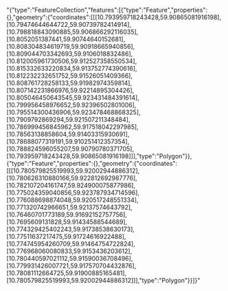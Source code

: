 "{\"type\":\"FeatureCollection\",\"features\":[{\"type\":\"Feature\",\"properties\":{},\"geometry\":{\"coordinates\":[[[10.793959718243428,59.90865081916198],[10.79474644644722,59.90739782414914],[10.798818843090885,59.906866292116035],[10.8052051387441,59.90744640152681],[10.808304834619719,59.90918665940856],[10.809044703342693,59.9106018832486],[10.812005961730506,59.912527358550534],[10.815332633220834,59.913752774390616],[10.812232232651752,59.91526051409366],[10.808761728258133,59.91982974359814],[10.807142231866976,59.92214895304426],[10.805046450643545,59.923431484391614],[10.799956458976652,59.92396502801006],[10.795514300436906,59.923478468868325],[10.7909792869294,59.921507211348484],[10.786999456845962,59.917518042297985],[10.78563138858604,59.91403315930691],[10.78688077319191,59.910251412357354],[10.788824596055207,59.90790780371705],[10.793959718243428,59.90865081916198]]],\"type\":\"Polygon\"}},{\"type\":\"Feature\",\"properties\":{},\"geometry\":{\"coordinates\":[[[10.780579825519993,59.92002944886312],[10.780626310880166,59.922812692987776],[10.782107204161747,59.924900075877986],[10.775024359040856,59.923787934714596],[10.776088698874048,59.920517248551334],[10.771320742966651,59.92137574643792],[10.76460701773189,59.91692152757756],[10.7695609131828,59.91434588544689],[10.774329425402243,59.91738538630173],[10.77511637217475,59.91724616922488],[10.774745954260709,59.91464754722824],[10.776968060080833,59.9153436203612],[10.780440597021112,59.91590036708496],[10.779931426007721,59.917570704432876],[10.78081112664725,59.91900885165481],[10.780579825519993,59.92002944886312]]],\"type\":\"Polygon\"}}]}"
